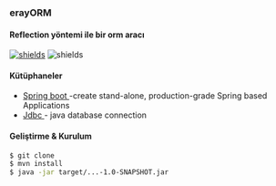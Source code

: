 ### erayORM

#### Reflection yöntemi ile bir orm aracı

[![shields](https://img.shields.io/badge/made%20with-java-blue?logo=java&style=for-the-badge&logoColor=white)](https://golang.org) ![shields](https://img.shields.io/badge/License-apache-green.svg?logo=read-the-docs&style=for-the-badge&logoColor=white)

#### Kütüphaneler

* [Spring boot ](https://github.com/spring-projects/spring-boot) -create stand-alone, production-grade Spring based Applications
* [Jdbc ](https://github.com/reduxjs/redux) -  java database connection



#### Geliştirme & Kurulum

```sh
$ git clone
$ mvn install
$ java -jar target/...-1.0-SNAPSHOT.jar
```
